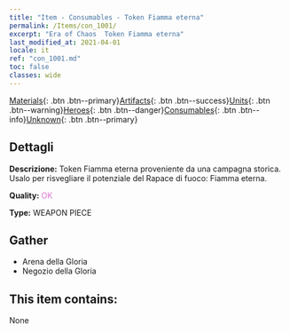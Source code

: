 ```yaml
---
title: "Item - Consumables - Token Fiamma eterna"
permalink: /Items/con_1001/
excerpt: "Era of Chaos  Token Fiamma eterna"
last_modified_at: 2021-04-01
locale: it
ref: "con_1001.md"
toc: false
classes: wide
---
```

 [Materials](/it/Items/){: .btn .btn--primary}[Artifacts](/it/Items/Artifacts/){: .btn .btn--success}[Units](/it/Items/Units/){: .btn .btn--warning}[Heroes](/it/Items/Heroes/){: .btn .btn--danger}[Consumables](/it/Items/Consumables/){: .btn .btn--info}[Unknown](/it/Items/Unknown/){: .btn .btn--primary}

## Dettagli
 **Descrizione:** Token Fiamma eterna proveniente da una campagna storica. Usalo per risvegliare il potenziale del Rapace di fuoco: Fiamma eterna.

 **Quality:** <span style="color: #DA70D6">OK</span>

 **Type:** WEAPON PIECE

## Gather

*    Arena della Gloria 
*    Negozio della Gloria 

## This item contains:

  None

